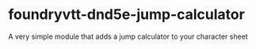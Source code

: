 # foundryvtt-dnd5e-jump-calculator
A very simple module that adds a jump calculator to your character sheet
